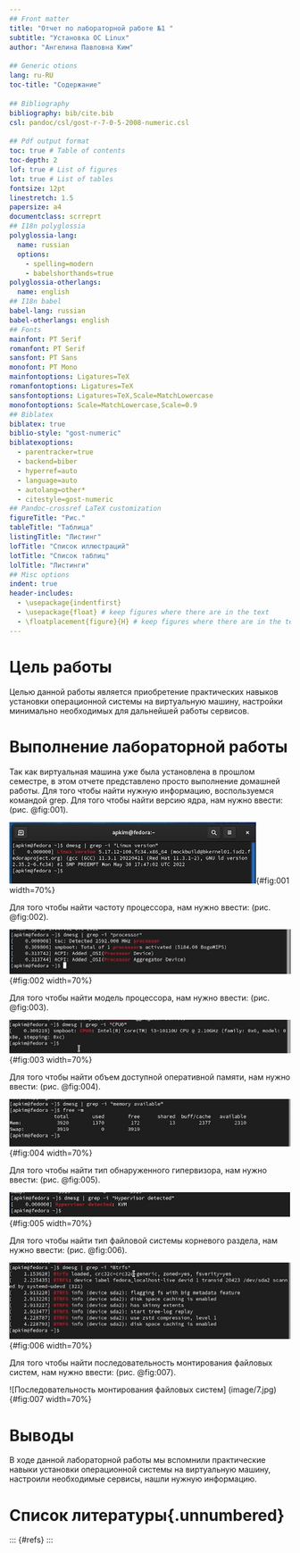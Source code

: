 ```yaml
---
## Front matter
title: "Отчет по лабораторной работе №1 "
subtitle: "Установка OC Linux"
author: "Ангелина Павловна Ким"

## Generic otions
lang: ru-RU
toc-title: "Содержание"

## Bibliography
bibliography: bib/cite.bib
csl: pandoc/csl/gost-r-7-0-5-2008-numeric.csl

## Pdf output format
toc: true # Table of contents
toc-depth: 2
lof: true # List of figures
lot: true # List of tables
fontsize: 12pt
linestretch: 1.5
papersize: a4
documentclass: scrreprt
## I18n polyglossia
polyglossia-lang:
  name: russian
  options:
	- spelling=modern
	- babelshorthands=true
polyglossia-otherlangs:
  name: english
## I18n babel
babel-lang: russian
babel-otherlangs: english
## Fonts
mainfont: PT Serif
romanfont: PT Serif
sansfont: PT Sans
monofont: PT Mono
mainfontoptions: Ligatures=TeX
romanfontoptions: Ligatures=TeX
sansfontoptions: Ligatures=TeX,Scale=MatchLowercase
monofontoptions: Scale=MatchLowercase,Scale=0.9
## Biblatex
biblatex: true
biblio-style: "gost-numeric"
biblatexoptions:
  - parentracker=true
  - backend=biber
  - hyperref=auto
  - language=auto
  - autolang=other*
  - citestyle=gost-numeric
## Pandoc-crossref LaTeX customization
figureTitle: "Рис."
tableTitle: "Таблица"
listingTitle: "Листинг"
lofTitle: "Список иллюстраций"
lotTitle: "Список таблиц"
lolTitle: "Листинги"
## Misc options
indent: true
header-includes:
  - \usepackage{indentfirst}
  - \usepackage{float} # keep figures where there are in the text
  - \floatplacement{figure}{H} # keep figures where there are in the text
---
```


# Цель работы

Целью данной работы является приобретение практических навыков установки операционной системы на виртуальную машину, настройки минимально необходимых для дальнейшей работы сервисов.


# Выполнение лабораторной работы

Так как виртуальная машина уже была установлена в прошлом семестре, в этом отчете представлено просто выполнение домашней работы. Для того чтобы найти нужную информацию, воспользуемся командой grep. Для того чтобы найти версию ядра, нам нужно ввести: (рис. @fig:001).

![Версия ядра](image/1.jpg){#fig:001 width=70%}

Для того чтобы найти частоту процессора, нам нужно ввести: (рис. @fig:002).

![Частота процессора](image/2.jpg){#fig:002 width=70%}

Для того чтобы найти модель процессора, нам нужно ввести: (рис. @fig:003).

![Модель процессора](image/3.jpg){#fig:003 width=70%}

Для того чтобы найти объем доступной оперативной памяти, нам нужно ввести: (рис. @fig:004).

![Объем доступной оперативной памяти](image/4.jpg){#fig:004 width=70%}

Для того чтобы найти тип обнаруженного гипервизора, нам нужно ввести: (рис. @fig:005).

![Тип обнаруженного гипервизора](image/5.jpg){#fig:005 width=70%}

Для того чтобы найти тип файловой системы корневого раздела, нам нужно ввести: (рис. @fig:006).

![Тип файловой системы корневого раздела](image/6.jpg){#fig:006 width=70%}

Для того чтобы найти последовательность монтирования файловых систем, нам нужно ввести: (рис. @fig:007).

![Последовательность монтирования файловых систем] (image/7.jpg){#fig:007 width=70%}


# Выводы

В ходе данной лабораторной работы мы вспомнили практические навыки установки операционной системы на виртуальную машину, настроили необходимые сервисы, нашли нужную информацию.

# Список литературы{.unnumbered}

::: {#refs}
:::
